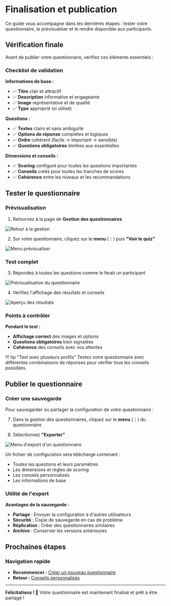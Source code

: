 # Finalisation et publication

Ce guide vous accompagne dans les dernières étapes : tester votre questionnaire, le prévisualiser et le rendre disponible aux participants.

## Vérification finale

Avant de publier votre questionnaire, vérifiez ces éléments essentiels :

### Checklist de validation

**Informations de base :**  
- ✅ **Titre** clair et attractif  
- ✅ **Description** informative et engageante  
- ✅ **Image** représentative et de qualité  
- ✅ **Type** approprié (si utilisé)  

**Questions :**  
- ✅ **Textes** clairs et sans ambiguïté  
- ✅ **Options de réponse** complètes et logiques  
- ✅ **Ordre** cohérent (facile → important → sensible)  
- ✅ **Questions obligatoires** limitées aux essentielles  

**Dimensions et conseils :**  
- ✅ **Scoring** configuré pour toutes les questions importantes  
- ✅ **Conseils** créés pour toutes les tranches de scores  
- ✅ **Cohérence** entre les niveaux et les recommandations  

## Tester le questionnaire

### Prévisualisation

1. Retournez à la page de **Gestion des questionnaires**

<img src="screenshots/creation-questionnaires/25-back-to-management.png" alt="Retour à la gestion" class="large">

2. Sur votre questionnaire, cliquez sur le **menu** (⋮) puis **"Voir le quiz"**

<img src="screenshots/creation-questionnaires/26-preview-menu.png" alt="Menu prévisualiser" class="small">

### Test complet

3. Répondez à toutes les questions comme le ferait un participant

<img src="screenshots/creation-questionnaires/27-quiz-preview.png" alt="Prévisualisation du questionnaire" class="large">

4. Vérifiez l'affichage des résultats et conseils

<img src="screenshots/creation-questionnaires/28-results-preview.png" alt="Aperçu des résultats" class="large">

### Points à contrôler

**Pendant le test :**  
- **Affichage correct** des images et options  
- **Questions obligatoires** bien signalées  
- **Cohérence** des conseils avec vos attentes  

!!! tip "Test avec plusieurs profils"
    Testez votre questionnaire avec différentes combinaisons de réponses pour vérifier tous les conseils possibles.

## Publier le questionnaire

### Créer une sauvegarde

Pour sauvegarder ou partager la configuration de votre questionnaire :

7. Dans la gestion des questionnaires, cliquez sur le **menu** (⋮) du questionnaire

8. Sélectionnez **"Exporter"**

<img src="screenshots/creation-questionnaires/29-export-menu.png" alt="Menu d'export d'un questionnaire" class="small">

Un fichier de configuration sera téléchargé contenant :  
- Toutes les questions et leurs paramètres  
- Les dimensions et règles de scoring  
- Les conseils personnalisés  
- Les informations de base  

### Utilité de l'export

**Avantages de la sauvegarde :**  
- **Partage** : Envoyer la configuration à d'autres utilisateurs  
- **Sécurité** : Copie de sauvegarde en cas de problème  
- **Réplication** : Créer des questionnaires similaires  
- **Archive** : Conserver les versions antérieures  

## Prochaines étapes

### Navigation rapide

- **Recommencer :** [Créer un nouveau questionnaire](01-premiers-pas.md)
- **Retour :** [Conseils personnalisés](04-conseils.md)

---

**Félicitations ! 🎉** Votre questionnaire est maintenant finalisé et prêt à être partagé !